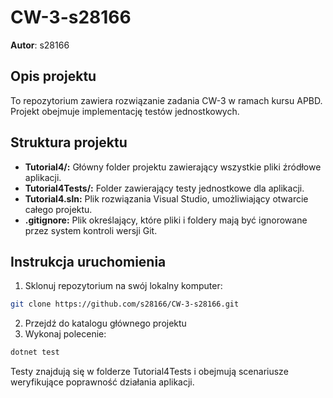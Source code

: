 # CW-3-s28166
**Autor**: s28166
## Opis projektu
To repozytorium zawiera rozwiązanie zadania CW-3 w ramach kursu APBD. Projekt obejmuje implementację testów jednostkowych.​
## Struktura projektu
- **Tutorial4/:** Główny folder projektu zawierający wszystkie pliki źródłowe aplikacji.​
- **Tutorial4Tests/:** Folder zawierający testy jednostkowe dla aplikacji.​
- **Tutorial4.sln:** Plik rozwiązania Visual Studio, umożliwiający otwarcie całego projektu.​
- **.gitignore:** Plik określający, które pliki i foldery mają być ignorowane przez system kontroli wersji Git.​
## Instrukcja uruchomienia
1. Sklonuj repozytorium na swój lokalny komputer:​
```bash
git clone https://github.com/s28166/CW-3-s28166.git
```
2. Przejdź do katalogu głównego projektu
3. Wykonaj polecenie:
```bash
dotnet test
```
Testy znajdują się w folderze Tutorial4Tests i obejmują scenariusze weryfikujące poprawność działania aplikacji.

